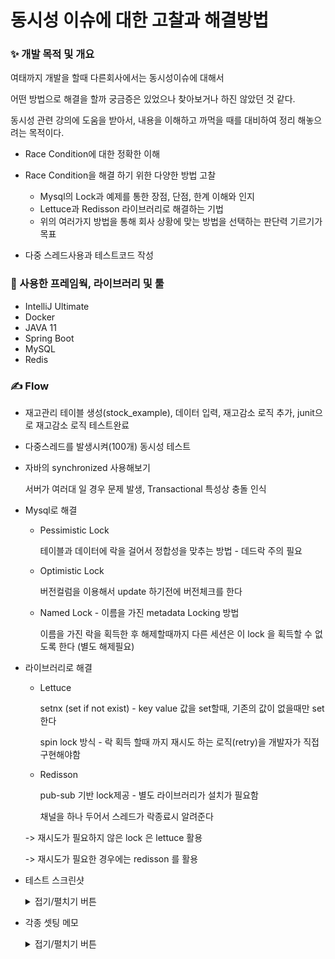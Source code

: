 # 동시성 이슈에 대한 고찰과 해결방법
### ✨ 개발 목적 및 개요
여태까지 개발을 할때 다른회사에서는 동시성이슈에 대해서

어떤 방법으로 해결을 할까 궁금증은 있었으나 찾아보거나 하진 않았던 것 같다.

동시성 관련 강의에 도움을 받아서, 내용을 이해하고 까먹을 때를 대비하여 정리 해놓으려는 목적이다. 

- Race Condition에 대한 정확한 이해
- Race Condition을 해결 하기 위한 다양한 방법 고찰

  - Mysql의 Lock과 예제를 통한 장점, 단점, 한계 이해와 인지
  - Lettuce과 Redisson 라이브러리로 해결하는 기법
  - 위의 여러가지 방법을 통해 회사 상황에 맞는 방법을 선택하는 판단력 기르기가 목표
  
- 다중 스레드사용과 테스트코드 작성 


### 🔨 사용한 프레임웍, 라이브러리 및 툴
- IntelliJ Ultimate
- Docker
- JAVA 11
- Spring Boot
- MySQL
- Redis


### ✍ Flow
- 재고관리 테이블 생성(stock_example), 데이터 입력, 재고감소 로직 추가, junit으로 재고감소 로직 테스트완료
- 다중스레드를 발생시켜(100개) 동시성 테스트
- 자바의 synchronized 사용해보기

  서버가 여러대 일 경우 문제 발생, Transactional 특성상 충돌 인식
- Mysql로 해결
  
  - Pessimistic Lock
  
    테이블과 데이터에 락을 걸어서 정합성을 맞추는 방법 - 데드락 주의 필요
  - Optimistic Lock
  
    버전컬럼을 이용해서 update 하기전에 버전체크를 한다
  - Named Lock - 이름을 가진 metadata Locking 방법
  
    이름을 가진 락을 획득한 후 해제할때까지 다른 세션은 이 lock 을 획득할 수 없도록 한다 (별도 해제필요)
 
- 라이브러리로 해결

  - Lettuce
  
    setnx (set if not exist) - key value 값을 set할때, 기존의 값이 없을때만 set한다
    
    spin lock 방식 - 락 획득 할때 까지 재시도 하는 로직(retry)을 개발자가 직접구현해야함
  - Redisson
    
    pub-sub 기반 lock제공 - 별도 라이브러리가 설치가 필요함

    채널을 하나 두어서 스레드가 락종료시 알려준다

  -> 재시도가 필요하지 않은 lock 은 lettuce 활용

  -> 재시도가 필요한 경우에는 redisson 를 활용

- 테스트 스크린샷

  <details>
  <summary>접기/펼치기 버튼</summary>
  <div markdown="1">
  
    <img width="600" src="https://github.com/ksm1569/DevBlog/assets/34292113/9c9ab9a0-4670-416e-84e0-fee5257bc625">
  
    <img width="600" src="https://github.com/ksm1569/DevBlog/assets/34292113/1e5e39f6-6b19-45cd-9270-3437eb396308">
  
    <img width="600" src="https://github.com/ksm1569/DevBlog/assets/34292113/17071503-2671-4c34-9688-1fd410b0a210">
  
  </div>
  </details>


- 각종 셋팅 메모
  <details>
  <summary>접기/펼치기 버튼</summary>
  <div markdown="1">

  ```Shell
    #mysql
  
    docker pull mysql
    docker run -d -p 3306:3306 -e MYSQL_ROOT_PASSWORD=1234 --name mysql mysql
    docker ps
  ```

  ```Shell
    #mysql bash로 진입하여 데이터베이스 생성
  
    docker exec -it mysql bash
    mysql -u root -p
    password 입력
    create database stock_example
    use stock_example
  ```
  
  ```Shell
    #redis
  
    docker pull redis
  
    docker run --name myredis -d -p 6379:6379 redis
  ```
  
  ```Shell
    #터미널 테스트
  
     1. docker ps 로 redis 컨테이너명 가져온다음
     2. docker exec -it 컨테이너명 redis-cli 입력하면 내부로 진입가능
     3. 내부에서 채널1 구독해본다. subscribe ch1
     4. 터미널 하나 더 열어서 publish ch1 hi 라는 메세지를 보내본다
  ```
  
  </div>
  </details>
